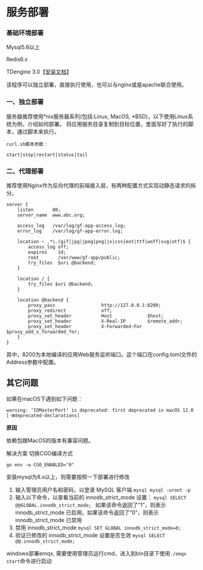 
# 服务部署

### 基础环境部署


Mysql5.6以上

Redis6.x

TDengine 3.0【[安装文档](https://docs.taosdata.com/get-started/package/)】


该程序可以独立部署，直接执行使用，也可以与nginx或是apache联合使用。

### 一、独立部署

服务器推荐使用*nix服务器系列(包括:Linux, MacOS, *BSD)，以下使用Linux系统为例，介绍如何部署。
将应用服务目录复制到目标位置，里面写好了执行的脚本，通过脚本来执行。


```
curl.sh脚本参数：

start|stop|restart|status|tail

```


### 二、代理部署

推荐使用Nginx作为反向代理的前端接入层，有两种配置方式实现动静态请求的拆分。

```
server {
    listen       80;
    server_name  www.abc.org;

    access_log   /var/log/gf-app-access.log;
    error_log    /var/log/gf-app-error.log;

    location ~ .*\.(gif|jpg|jpeg|png|js|css|eot|ttf|woff|svg|otf)$ {
        access_log off;
        expires    1d;
        root       /var/www/gf-app/public;
        try_files  $uri @backend;
    }

    location / {
        try_files $uri @backend;
    }

    location @backend {
        proxy_pass                 http://127.0.0.1:8200;
        proxy_redirect             off;
        proxy_set_header           Host             $host;
        proxy_set_header           X-Real-IP        $remote_addr;
        proxy_set_header           X-Forwarded-For  $proxy_add_x_forwarded_for;
    }
}

```

其中，8200为本地编译的应用Web服务监听端口。这个端口在config.toml文件的Address参数中配置。


## 其它问题

如果在macOS下遇到如下问题：
```
warning: ‘IOMasterPort‘ is deprecated: first deprecated in macOS 12.0 [-Wdeprecated-declarations]
```
**原因**

依赖包跟MacOS的版本有兼容问题。

解决方案
切换CGO编译方式
```
go env -w CGO_ENABLED="0"
```

安装mysql为8.x以上，则需要按照一下部署进行修改 

1. 输入管理员用户名和密码，以登录 MySQL 客户端
        ```mysql
        mysql -uroot -p
        ```
2. 输入以下命令，以查看当前的 innodb_strict_mode 设置：
        ```mysql
        SELECT @@GLOBAL.innodb_strict_mode;
        ```
    如果该命令返回了“1”，则表示 innodb_strict_mode 已启用。如果该命令返回了“0”，则表示 innodb_strict_mode 已禁用
3. 禁用 innodb_strict_mode
        ```mysql
        SET GLOBAL innodb_strict_mode=0;
        ```
4. 验证已修改的 innodb_strict_mode 设置是否生效
        ```mysql
        SELECT @@.innodb_strict_mode;
        ```

windows部署emqx, 需要使用管理员运行cmd，进入到bin目录下使用`./emqx start`命令进行启动
